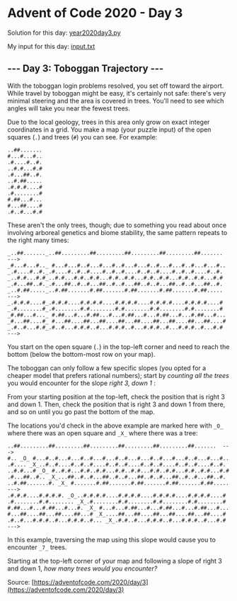 # Advent of Code 2020 - Day 3

Solution for this day: [year2020day3.py](year2020day3.py)

My input for this day: [input.txt](input.txt)

## \--- Day 3: Toboggan Trajectory ---

With the toboggan login problems resolved, you set off toward the airport.
While travel by toboggan might be easy, it's certainly not safe: there's very
minimal steering and the area is covered in trees. You'll need to see which
angles will take you near the fewest trees.

Due to the local geology, trees in this area only grow on exact integer
coordinates in a grid. You make a map (your puzzle input) of the open squares
(`.`) and trees (`#`) you can see. For example:

    
    
    ..##.......
    #...#...#..
    .#....#..#.
    ..#.#...#.#
    .#...##..#.
    ..#.##.....
    .#.#.#....#
    .#........#
    #.##...#...
    #...##....#
    .#..#...#.#
    

These aren't the only trees, though; due to something you read about once
involving arboreal genetics and biome stability, the same pattern repeats to
the right many times:

    
    
    _..##......._..##.........##.........##.........##.........##.......  --->
    _#...#...#.._ #...#...#..#...#...#..#...#...#..#...#...#..#...#...#..
    _.#....#..#._.#....#..#..#....#..#..#....#..#..#....#..#..#....#..#.
    _..#.#...#.#_..#.#...#.#..#.#...#.#..#.#...#.#..#.#...#.#..#.#...#.#
    _.#...##..#._.#...##..#..#...##..#..#...##..#..#...##..#..#...##..#.
    _..#.##....._..#.##.......#.##.......#.##.......#.##.......#.##.....  --->
    _.#.#.#....#_.#.#.#....#.#.#.#....#.#.#.#....#.#.#.#....#.#.#.#....#
    _.#........#_.#........#.#........#.#........#.#........#.#........#
    _#.##...#..._ #.##...#...#.##...#...#.##...#...#.##...#...#.##...#...
    _#...##....#_ #...##....##...##....##...##....##...##....##...##....#
    _.#..#...#.#_.#..#...#.#.#..#...#.#.#..#...#.#.#..#...#.#.#..#...#.#  --->
    

You start on the open square (`.`) in the top-left corner and need to reach
the bottom (below the bottom-most row on your map).

The toboggan can only follow a few specific slopes (you opted for a cheaper
model that prefers rational numbers); start by _counting all the trees_ you
would encounter for the slope _right 3, down 1_ :

From your starting position at the top-left, check the position that is right
3 and down 1. Then, check the position that is right 3 and down 1 from there,
and so on until you go past the bottom of the map.

The locations you'd check in the above example are marked here with `_O_`
where there was an open square and `_X_` where there was a tree:

    
    
    ..##.........##.........##.........##.........##.........##.......  --->
    #.. _O_ #...#..#...#...#..#...#...#..#...#...#..#...#...#..#...#...#..
    .#.... _X_..#..#....#..#..#....#..#..#....#..#..#....#..#..#....#..#.
    ..#.#...# _O_ #..#.#...#.#..#.#...#.#..#.#...#.#..#.#...#.#..#.#...#.#
    .#...##..#.. _X_...##..#..#...##..#..#...##..#..#...##..#..#...##..#.
    ..#.##.......#. _X_ #.......#.##.......#.##.......#.##.......#.##.....  --->
    .#.#.#....#.#.#.#. _O_..#.#.#.#....#.#.#.#....#.#.#.#....#.#.#.#....#
    .#........#.#........ _X_.#........#.#........#.#........#.#........#
    #.##...#...#.##...#...#. _X_ #...#...#.##...#...#.##...#...#.##...#...
    #...##....##...##....##...# _X_....##...##....##...##....##...##....#
    .#..#...#.#.#..#...#.#.#..#... _X_.#.#..#...#.#.#..#...#.#.#..#...#.#  --->
    

In this example, traversing the map using this slope would cause you to
encounter `_7_` trees.

Starting at the top-left corner of your map and following a slope of right 3
and down 1, _how many trees would you encounter?_



Source: [https://adventofcode.com/2020/day/3](https://adventofcode.com/2020/day/3)
